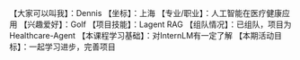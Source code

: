 【大家可以叫我】：Dennis
【坐标】：上海
【专业/职业】：人工智能在医疗健康应用
【兴趣爱好】：Golf
【项目技能】：Lagent RAG
【组队情况】：已组队，项目为 Healthcare-Agent
【本课程学习基础】：对InternLM有一定了解
【本期活动目标】：一起学习进步，完善项目